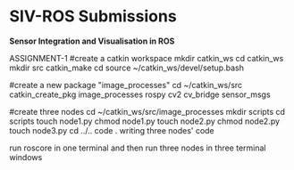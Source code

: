 # SIV-ROS Submissions
**Sensor Integration and Visualisation in ROS**

ASSIGNMENT-1
#create a catkin workspace
mkdir catkin_ws
cd catkin_ws
mkdir src
catkin_make
cd
source ~/catkin_ws/devel/setup.bash

#create a new package "image_processes"
cd ~/catkin_ws/src
catkin_create_pkg image_processes rospy cv2 cv_bridge sensor_msgs

#create three nodes
cd ~/catkin_ws/src/image_processes
mkdir scripts
cd scripts
touch node1.py
chmod node1.py
touch node2.py
chmod node2.py
touch node3.py
cd ../..
code .
writing three nodes' code

run roscore in one terminal and then run three nodes in three terminal windows
